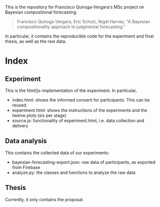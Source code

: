 This is the repository for Francisco Quiroga-Vergara's MSc project on Bayesian compositional
forecasting.

> Francisco Quiroga-Vergara, Eric Schulz, Nigel Harvey.
> "A Bayesian compositionality approach to judgmental forecasting."

In particular, it contains the reproducible code for the experiment and final thesis, as well as the raw data.

# Index
## Experiment

This is the html/js-implementation of the experiment. In particular,

- index.html: shows the informed consent for participants. This can be reused.
- experiment.html: shows the instructions of the experiments and the twelve plots (six per stage)
- source.js: functionality of experiment.html, i.e. data collection and delivery


## Data analysis

This contains the collected data of our experiments:

- bayesian-forecasting-export.json: raw data of participants, as exported from Firebase
- analyze.py: the classes and functions to analyze the raw data


## Thesis

Currently, it only contains the proposal.
